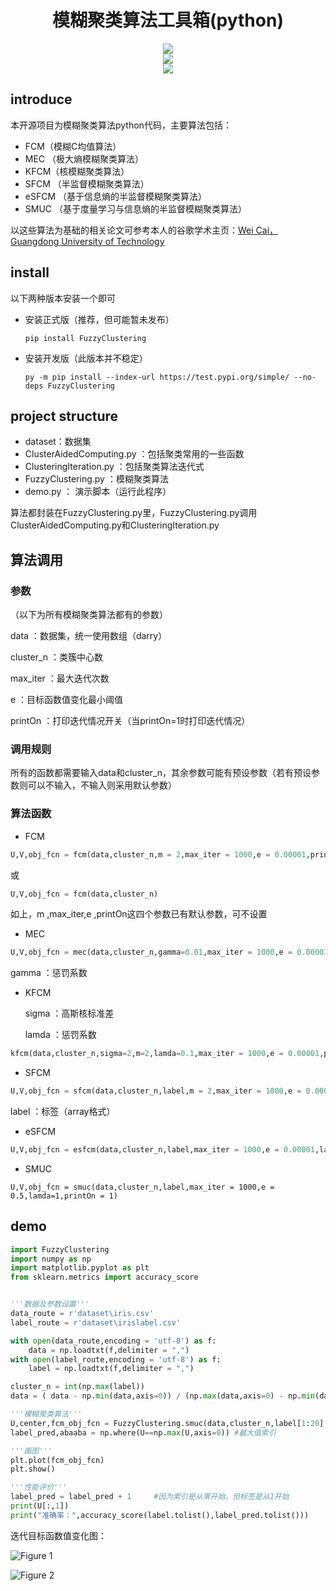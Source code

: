 # <center>模糊聚类算法工具箱(python)</center>

<div align="center"> <img src = "https://www.python.org/static/community_logos/python-logo.png "Sample inline image"></img></div>

<div align="center"><img src="https://img.shields.io/badge/fuzzy clustering-模糊聚类-yellow"></img></div>

<div align="center"><img src="https://img.shields.io/badge/semi--supervised-半监督-red"></img></div>

## introduce

本开源项目为模糊聚类算法python代码，主要算法包括：

- FCM（模糊C均值算法）
- MEC （极大熵模糊聚类算法）
- KFCM（核模糊聚类算法）
- SFCM （半监督模糊聚类算法）
- eSFCM （基于信息熵的半监督模糊聚类算法）
- SMUC （基于度量学习与信息熵的半监督模糊聚类算法）



以这些算法为基础的相关论文可参考本人的谷歌学术主页：[Wei Cai，Guangdong University of Technology](https://scholar.google.com/citations?view_op=list_works&hl=zh-CN&user=pYX8lisAAAAJ)



## install

以下两种版本安装一个即可

- 安装正式版（推荐，但可能暂未发布）

  ```
  pip install FuzzyClustering
  ```

- 安装开发版（此版本并不稳定）

  ```
  py -m pip install --index-url https://test.pypi.org/simple/ --no-deps FuzzyClustering
  ```



## project structure

-  dataset：数据集
- ClusterAidedComputing.py ：包括聚类常用的一些函数
- ClusteringIteration.py ：包括聚类算法迭代式
- FuzzyClustering.py ：模糊聚类算法
- demo.py ： 演示脚本（运行此程序）



算法都封装在FuzzyClustering.py里，FuzzyClustering.py调用ClusterAidedComputing.py和ClusteringIteration.py



## 算法调用

### 参数

（以下为所有模糊聚类算法都有的参数）

data ：数据集，统一使用数组（darry）

cluster_n ：类簇中心数 

max_iter ：最大迭代次数

e ：目标函数值变化最小阈值

printOn ：打印迭代情况开关（当printOn=1时打印迭代情况）

### 调用规则

所有的函数都需要输入data和cluster_n，其余参数可能有预设参数（若有预设参数则可以不输入，不输入则采用默认参数）

### 算法函数

- FCM

```python
U,V,obj_fcn = fcm(data,cluster_n,m = 2,max_iter = 1000,e = 0.00001,printOn = 1)
```

或

```python
U,V,obj_fcn = fcm(data,cluster_n)
```

如上，m ,max_iter,e ,printOn这四个参数已有默认参数，可不设置 

- MEC

```python
U,V,obj_fcn = mec(data,cluster_n,gamma=0.01,max_iter = 1000,e = 0.00001,printOn = 1)
```

gamma ：惩罚系数

- KFCM

  sigma ：高斯核标准差

  lamda ：惩罚系数

```python
kfcm(data,cluster_n,sigma=2,m=2,lamda=0.1,max_iter = 1000,e = 0.00001,printOn = 1)
```

- SFCM

```python
U,V,obj_fcn = sfcm(data,cluster_n,label,m = 2,max_iter = 1000,e = 0.00001,alpha=5,printOn = 1)
```

label ：标签（array格式）

- eSFCM

```python
U,V,obj_fcn = esfcm(data,cluster_n,label,max_iter = 1000,e = 0.00001,lamda=1,printOn = 1)
```

- SMUC

```smuc
U,V,obj_fcn = smuc(data,cluster_n,label,max_iter = 1000,e = 0.5,lamda=1,printOn = 1)
```

## demo

```python
import FuzzyClustering
import numpy as np
import matplotlib.pyplot as plt
from sklearn.metrics import accuracy_score


'''数据及参数设置'''
data_route = r'dataset\iris.csv'
label_route = r'dataset\irislabel.csv'

with open(data_route,encoding = 'utf-8') as f:
    data = np.loadtxt(f,delimiter = ",")
with open(label_route,encoding = 'utf-8') as f:
    label = np.loadtxt(f,delimiter = ",")

cluster_n = int(np.max(label))
data = ( data - np.min(data,axis=0)) / (np.max(data,axis=0) - np.min(data,axis=0))  #数据标准化

'''模糊聚类算法'''
U,center,fcm_obj_fcn = FuzzyClustering.smuc(data,cluster_n,label[1:20],max_iter = 100,e = 0.00001,lamda=0.5,printOn = 1)
label_pred,abaaba = np.where(U==np.max(U,axis=0)) #最大值索引

'''画图'''
plt.plot(fcm_obj_fcn)
plt.show()

'''性能评价'''
label_pred = label_pred + 1     #因为索引是从零开始，但标签是从1开始
print(U[:,1])
print("准确率：",accuracy_score(label.tolist(),label_pred.tolist()))
```

迭代目标函数值变化图：

![Figure 1](https://cdn.jsdelivr.net/gh/ChoiNgai/ImageServer/img/Figure_1.png)

![Figure 2](https://cdn.jsdelivr.net/gh/ChoiNgai/ImageServer/img/image-20210325193158437.png)

